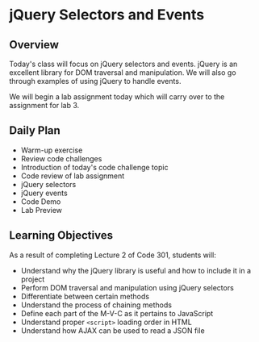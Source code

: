 # jQuery Selectors and Events

## Overview

Today's class will focus on jQuery selectors and events. jQuery is an excellent library for DOM traversal and manipulation. We will also go through examples of using jQuery to handle events. 

We will begin a lab assignment today which will carry over to the assignment for lab 3.

## Daily Plan

- Warm-up exercise
- Review code challenges
- Introduction of today's code challenge topic
- Code review of lab assignment
- jQuery selectors
- jQuery events
- Code Demo
- Lab Preview

## Learning Objectives

As a result of completing Lecture 2 of Code 301, students will:

- Understand why the jQuery library is useful and how to include it in a project
- Perform DOM traversal and manipulation using jQuery selectors
- Differentiate between certain methods
- Understand the process of chaining methods
- Define each part of the M-V-C as it pertains to JavaScript
- Understand proper `<script>` loading order in HTML
- Understand how AJAX can be used to read a JSON file
